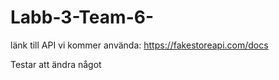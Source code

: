 # Labb-3-Team-6-

länk till API vi kommer använda:
https://fakestoreapi.com/docs

Testar att ändra något
